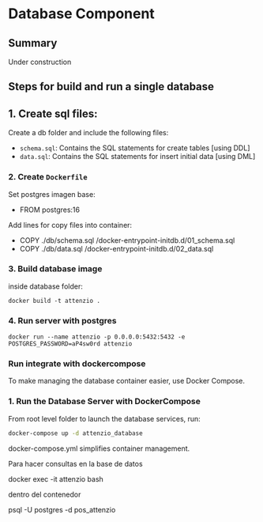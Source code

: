 # Database Component

## Summary

Under construction

## Steps for build and run a single database

## 1. Create sql files:

Create a db folder and include the following files:

- `schema.sql`: Contains the SQL statements for create tables [using DDL]
- `data.sql`: Contains the SQL statements for insert initial data [using DML]

### 2. Create `Dockerfile`

Set postgres imagen base:
-  FROM postgres:16

Add lines for copy files into container:
- COPY ./db/schema.sql /docker-entrypoint-initdb.d/01_schema.sql
- COPY ./db/data.sql /docker-entrypoint-initdb.d/02_data.sql

### 3. Build database image

inside database folder:

```
docker build -t attenzio .
```

### 4. Run server with postgres

```
docker run --name attenzio -p 0.0.0.0:5432:5432 -e POSTGRES_PASSWORD=aP4sw0rd attenzio
```

### Run integrate with dockercompose

To make managing the database container easier, use Docker Compose.

### 1. Run the Database Server with DockerCompose

From root level folder to launch the database services, run:

```bash
docker-compose up -d attenzio_database
```

docker-compose.yml simplifies container management.

Para hacer consultas en la base de datos

docker exec -it attenzio bash

dentro del contenedor

psql -U postgres -d pos_attenzio


